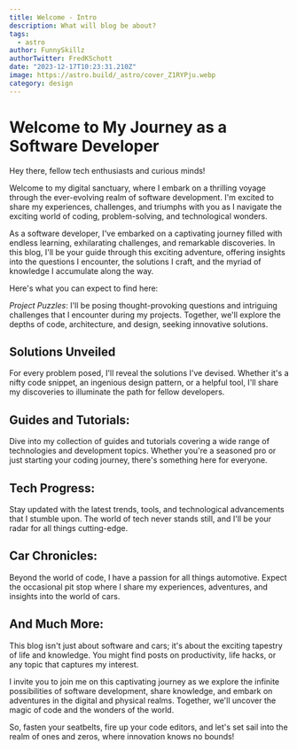 ```yaml
---
title: Welcome - Intro 
description: What will blog be about?
tags:
  - astro
author: FunnySkillz
authorTwitter: FredKSchott
date: "2023-12-17T10:23:31.210Z"
image: https://astro.build/_astro/cover_Z1RYPju.webp
category: design
---
```


# Welcome to My Journey as a Software Developer 

Hey there, fellow tech enthusiasts and curious minds!

Welcome to my digital sanctuary, where I embark on a thrilling voyage through the ever-evolving realm of software development. I'm excited to share my experiences, challenges, and triumphs with you as I navigate the exciting world of coding, problem-solving, and technological wonders.

As a software developer, I've embarked on a captivating journey filled with endless learning, exhilarating challenges, and remarkable discoveries. In this blog, I'll be your guide through this exciting adventure, offering insights into the questions I encounter, the solutions I craft, and the myriad of knowledge I accumulate along the way.

Here's what you can expect to find here:

*Project Puzzles*: I'll be posing thought-provoking questions and intriguing challenges that I encounter during my projects. Together, we'll explore the depths of code, architecture, and design, seeking innovative solutions.

## Solutions Unveiled 
For every problem posed, I'll reveal the solutions I've devised. Whether it's a nifty code snippet, an ingenious design pattern, or a helpful tool, I'll share my discoveries to illuminate the path for fellow developers.

## Guides and Tutorials: 
Dive into my collection of guides and tutorials covering a wide range of technologies and development topics. Whether you're a seasoned pro or just starting your coding journey, there's something here for everyone.

## Tech Progress: 
Stay updated with the latest trends, tools, and technological advancements that I stumble upon. The world of tech never stands still, and I'll be your radar for all things cutting-edge.

## Car Chronicles: 
Beyond the world of code, I have a passion for all things automotive. Expect the occasional pit stop where I share my experiences, adventures, and insights into the world of cars.

## And Much More: 
This blog isn't just about software and cars; it's about the exciting tapestry of life and knowledge. You might find posts on productivity, life hacks, or any topic that captures my interest.

I invite you to join me on this captivating journey as we explore the infinite possibilities of software development, share knowledge, and embark on adventures in the digital and physical realms. Together, we'll uncover the magic of code and the wonders of the world.

So, fasten your seatbelts, fire up your code editors, and let's set sail into the realm of ones and zeros, where innovation knows no bounds!
